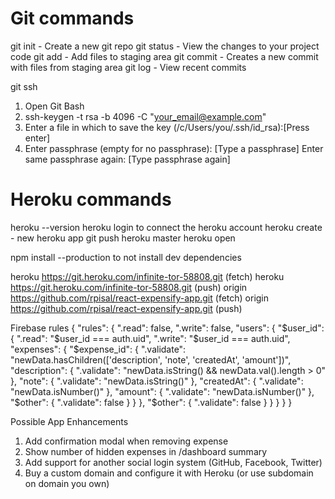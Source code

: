 # Git commands

git init - Create a new git repo
git status - View the changes to your project code
git add - Add files to staging area
git commit - Creates a new commit with files from staging area
git log - View recent commits

git ssh

1. Open Git Bash
2. ssh-keygen -t rsa -b 4096 -C "your_email@example.com"
3. Enter a file in which to save the key (/c/Users/you/.ssh/id_rsa):[Press enter]
4. Enter passphrase (empty for no passphrase): [Type a passphrase]
Enter same passphrase again: [Type passphrase again]

# Heroku commands

heroku --version
heroku login to connect the heroku account
heroku create - new heroku app
git push heroku master
heroku open

npm install --production to not install dev dependencies

heroku  https://git.heroku.com/infinite-tor-58808.git (fetch)
heroku  https://git.heroku.com/infinite-tor-58808.git (push)
origin  https://github.com/rpisal/react-expensify-app.git (fetch)
origin  https://github.com/rpisal/react-expensify-app.git (push)

Firebase rules
{
  "rules": {
    ".read": false,
    ".write": false,
    "users": {
      "$user_id": {
        ".read": "$user_id === auth.uid",
        ".write": "$user_id === auth.uid",
        "expenses": {
          "$expense_id": {
            ".validate": "newData.hasChildren(['description', 'note', 'createdAt', 'amount'])",
            "description": {
              ".validate": "newData.isString() && newData.val().length > 0"
            },
            "note": {
              ".validate": "newData.isString()"
            },
            "createdAt": {
              ".validate": "newData.isNumber()"
            },
            "amount": {
              ".validate": "newData.isNumber()"
            },
            "$other": {
          		".validate": false
        		}
          }
        },
        "$other": {
          ".validate": false
        }
      }
    }
  }
}

Possible App Enhancements
1. Add confirmation modal when removing expense
2. Show number of hidden expenses in /dashboard summary
3. Add support for another social login system (GitHub, Facebook, Twitter)
4. Buy a custom domain and configure it with Heroku (or use subdomain on domain you own)